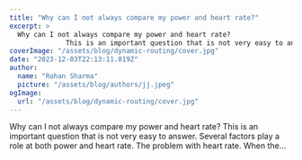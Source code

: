 ```yaml
---
title: "Why can I not always compare my power and heart rate?"
excerpt: >
  Why can I not always compare my power and heart rate?
              This is an important question that is not very easy to answer. Several factors play a role at both power and heart rate. The problem w
coverImage: "/assets/blog/dynamic-routing/cover.jpg"
date: "2023-12-03T22:13:11.819Z"
author:
  name: "Rohan Sharma"
  picture: "/assets/blog/authors/jj.jpeg"
ogImage:
  url: "/assets/blog/dynamic-routing/cover.jpg"
---
```


Why can I not always compare my power and heart rate?
            This is an important question that is not very easy to answer. Several factors play a role at both power and heart rate. The problem with heart rate. When the...
